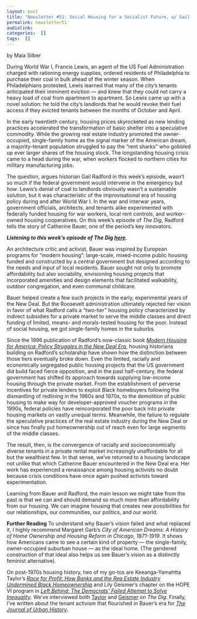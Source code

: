 ```yaml
---
layout: post
title: "Newsletter #51: Social Housing for a Socialist Future, w/ Gail Radford"
permalink: newsletter51
audiolink: 
categories:  []
tags:  []
---
```


by Maia Silber

During World War I, Francis Lewis, an agent of the US Fuel Administration charged with rationing energy supplies, ordered residents of Philadelphia to purchase their coal in bulk ahead of the winter season. When Philadelphians protested, Lewis learned that many of the city’s tenants anticipated their imminent eviction — and knew that they could not carry a heavy load of coal from apartment to apartment. So Lewis came up with a novel solution: he told the city’s landlords that he would revoke their fuel access if they evicted tenants between the months of October and April.

In the early twentieth century, housing prices skyrocketed as new lending practices accelerated the transformation of basic shelter into a speculative commodity. While the growing real estate industry promoted the owner-occupied, single-family home as the signal marker of the American dream, a majority-tenant population struggled to pay the “rent sharks” who gobbled up ever larger shares of the housing stock. The longstanding housing crisis came to a head during the war, when workers flocked to northern cities for military manufacturing jobs. 

The question, argues historian Gail Radford in this week’s episode, wasn’t so much if the federal government would intervene in the emergency but *how*. Lewis’s denial of coal to landlords obviously wasn’t a sustainable solution, but it was characteristic of the improvisational era of housing policy during and after World War I. In the war and interwar years, government officials, architects, and tenants alike experimented with federally funded housing for war workers, local rent controls, and worker-owned housing cooperatives. On this week’s episode of *The Dig*, Radford tells the story of Catherine Bauer, one of the period’s key innovators.

***Listening to this week’s episode of The Dig [here](https://thedigradio.com/podcast/modern-housing-w-gail-radford).***

An architecture critic and activist, Bauer was inspired by European programs for “modern housing”: large-scale, mixed-income public housing funded and constructed by a central government but designed according to the needs and input of local residents. Bauer sought not only to promote affordability but also sociability, envisioning housing projects that incorporated amenities and design elements that facilitated walkability, outdoor congregation, and even communal childcare. 

Bauer helped create a few such projects in the early, experimental years of the New Deal. But the Roosevelt administration ultimately rejected her vision in favor of what Radford calls a “two-tier” housing policy characterized by indirect subsidies for a private market to serve the middle classes and direct funding of limited, means- and morals-tested housing for the poor. Instead of social housing, we got single-family homes in the suburbs.  

Since the 1996 publication of Radford’s now-classic book *[Modern Housing for America: Policy Struggles in the New Deal Era](https://press.uchicago.edu/ucp/books/book/chicago/M/bo3636758.html)*, housing historians building on Radford’s scholarship have shown how the distinction between those tiers eventually broke down. Even the limited, racially and economically segregated public housing projects that the US government did build faced fierce opposition, and in the past half-century, the federal government has shifted its approach towards supplying low-income housing through the private market. From the establishment of perverse incentives for private lenders to exploit Black homebuyers following the dismantling of redlining in the 1960s and 1970s, to the demolition of public housing to make way for developer-approved voucher programs in the 1990s, federal policies have reincorporated the poor back into private housing markets on vastly unequal terms. Meanwhile, the failure to regulate the speculative practices of the real estate industry during the New Deal or since has finally put homeownership out of reach even for large segments of the middle classes. 

The result, then, is the convergence of racially and socioeconomically diverse tenants in a private rental market increasingly unaffordable for all but the wealthiest few. In that sense, we’ve returned to a housing landscape not unlike that which Catherine Bauer encountered in the New Deal era. Her work has experienced a renaissance among housing activists no doubt because crisis conditions have once again pushed activists toward experimentation. 

Learning from Bauer and Radford, the main lesson we might take from the past is that we can and should demand so much more than affordability from our housing. We can imagine housing that creates new possibilities for our relationships, our communities, our politics, and our world. 

**Further Reading**
To understand why Bauer’s vision failed and what replaced it, I highly recommend Margaret Garb’s *City of American Dreams: A History of Home Ownership and Housing Reform in Chicago, 1871-1919*. It shows how Americans came to see a certain kind of property — the single-family, owner-occupied suburban house — as the ideal home. (The gendered construction of that ideal also helps us see Bauer’s vision as a distinctly feminist alternative). 

On post-1970s housing history, two of my go-tos are Keeanga-Yamahtta Taylor’s *[Race for Profit: How Banks and the Rea Estate Industry Undermined Black Homeownership](https://www.keeangataylor.com/books.html)* and Lily Geismer’s chapter on the HOPE VI program in *[Left Behind: The Democrats’ Failed Attempt to Solve Inequality](https://www.publicaffairsbooks.com/titles/lily-geismer/left-behind/9781541757004)*. We’ve interviewed both [Taylor](https://thedigradio.com/tag/keeanga-yamahtta-taylor) and [Geismer](https://thedigradio.com/tag/lily-geismer) on *The Dig*. Finally, I’ve written about the tenant activism that flourished in Bauer’s era for *[The Journal of Urban History](https://journals.sagepub.com/doi/abs/10.1177/00961442221083320?af=R&ai=1gvoi&mi=3ricys&journalCode=juha)*. 
